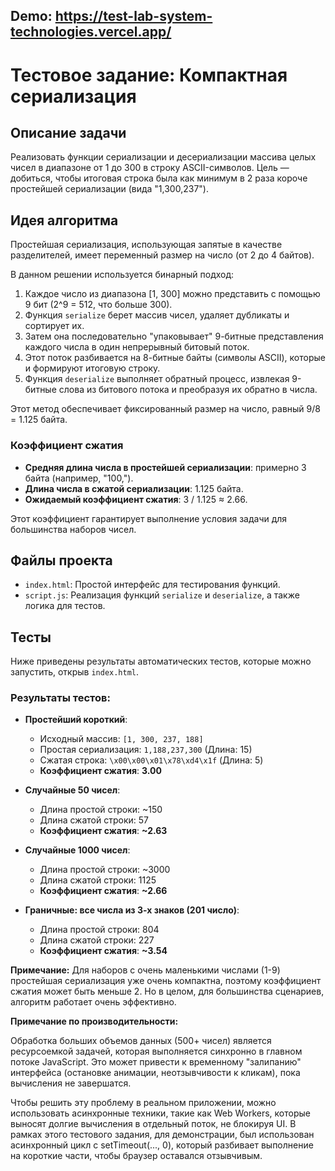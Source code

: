 ## Demo: https://test-lab-system-technologies.vercel.app/

# Тестовое задание: Компактная сериализация

## Описание задачи

Реализовать функции сериализации и десериализации массива целых чисел в диапазоне от 1 до 300 в строку ASCII-символов. Цель — добиться, чтобы итоговая строка была как минимум в 2 раза короче простейшей сериализации (вида "1,300,237").

## Идея алгоритма

Простейшая сериализация, использующая запятые в качестве разделителей, имеет переменный размер на число (от 2 до 4 байтов).

В данном решении используется бинарный подход:
1.  Каждое число из диапазона [1, 300] можно представить с помощью 9 бит (2^9 = 512, что больше 300).
2.  Функция `serialize` берет массив чисел, удаляет дубликаты и сортирует их.
3.  Затем она последовательно "упаковывает" 9-битные представления каждого числа в один непрерывный битовый поток.
4.  Этот поток разбивается на 8-битные байты (символы ASCII), которые и формируют итоговую строку.
5.  Функция `deserialize` выполняет обратный процесс, извлекая 9-битные слова из битового потока и преобразуя их обратно в числа.

Этот метод обеспечивает фиксированный размер на число, равный 9/8 = 1.125 байта.

### Коэффициент сжатия

* **Средняя длина числа в простейшей сериализации**: примерно 3 байта (например, "100,").
* **Длина числа в сжатой сериализации**: 1.125 байта.
* **Ожидаемый коэффициент сжатия**: 3 / 1.125 ≈ 2.66.

Этот коэффициент гарантирует выполнение условия задачи для большинства наборов чисел.

## Файлы проекта

-   `index.html`: Простой интерфейс для тестирования функций.
-   `script.js`: Реализация функций `serialize` и `deserialize`, а также логика для тестов.

## Тесты

Ниже приведены результаты автоматических тестов, которые можно запустить, открыв `index.html`.

### Результаты тестов:

* **Простейший короткий**:
    * Исходный массив: `[1, 300, 237, 188]`
    * Простая сериализация: `1,188,237,300` (Длина: 15)
    * Сжатая строка: `\x00\x00\x01\x78\xd4\x1f` (Длина: 5)
    * **Коэффициент сжатия**: **3.00**

* **Случайные 50 чисел**:
    * Длина простой строки: ~150
    * Длина сжатой строки: 57
    * **Коэффициент сжатия**: **~2.63**

* **Случайные 1000 чисел**:
    * Длина простой строки: ~3000
    * Длина сжатой строки: 1125
    * **Коэффициент сжатия**: **~2.66**

* **Граничные: все числа из 3-х знаков (201 число)**:
    * Длина простой строки: 804
    * Длина сжатой строки: 227
    * **Коэффициент сжатия**: **~3.54**

**Примечание:** Для наборов с очень маленькими числами (1-9) простейшая сериализация уже очень компактна, поэтому коэффициент сжатия может быть меньше 2. Но в целом, для большинства сценариев, алгоритм работает очень эффективно.

**Примечание по производительности:** 

Обработка больших объемов данных (500+ чисел) является ресурсоемкой задачей, которая выполняется синхронно в главном потоке JavaScript. Это может привести к временному "залипанию" интерфейса (остановке анимации, неотзывчивости к кликам), пока вычисления не завершатся.

Чтобы решить эту проблему в реальном приложении, можно использовать асинхронные техники, такие как Web Workers, которые выносят долгие вычисления в отдельный поток, не блокируя UI. В рамках этого тестового задания, для демонстрации, был использован асинхронный цикл с setTimeout(..., 0), который разбивает выполнение на короткие части, чтобы браузер оставался отзывчивым.
